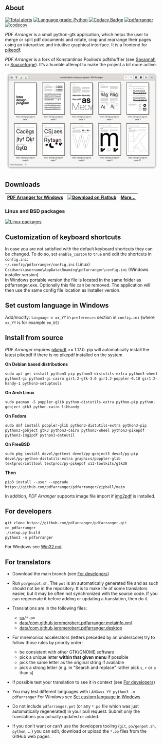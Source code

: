 ## About

[![Total alerts](https://img.shields.io/lgtm/alerts/g/pdfarranger/pdfarranger.svg?logo=lgtm&logoWidth=18)](https://lgtm.com/projects/g/pdfarranger/pdfarranger/alerts/)
[![Language grade: Python](https://img.shields.io/lgtm/grade/python/g/pdfarranger/pdfarranger.svg?logo=lgtm&logoWidth=18)](https://lgtm.com/projects/g/pdfarranger/pdfarranger/context:python)
[![Codacy Badge](https://app.codacy.com/project/badge/Grade/1be9c9a69f3a44b79612cc5b2887c0f7)](https://www.codacy.com/gh/pdfarranger/pdfarranger/dashboard?utm_source=github.com&amp;utm_medium=referral&amp;utm_content=pdfarranger/pdfarranger&amp;utm_campaign=Badge_Grade)
[![pdfarranger](https://github.com/pdfarranger/pdfarranger/workflows/pdfarranger/badge.svg)](https://github.com/pdfarranger/pdfarranger/actions?query=workflow%3Apdfarranger+branch%3Amain)
[![codecov](https://codecov.io/gh/pdfarranger/pdfarranger/branch/main/graph/badge.svg)](https://codecov.io/gh/pdfarranger/pdfarranger)

*PDF Arranger* is a small python-gtk application, which helps the user to merge
or split pdf documents and rotate, crop and rearrange their pages using an
interactive and intuitive graphical interface. It is a frontend for
[pikepdf](https://github.com/pikepdf/pikepdf).

*PDF Arranger* is a fork of Konstantinos Poulios’s pdfshuffler
(see [Savannah](https://savannah.nongnu.org/projects/pdfshuffler) or
[Sourceforge](http://sourceforge.net/projects/pdfshuffler)).
It’s a humble attempt to make the project a bit more active.

![screenshot of pdfarranger](https://github.com/pdfarranger/pdfarranger/raw/main/data/screenshot.png)

## Downloads

| [PDF Arranger for Windows](https://github.com/pdfarranger/pdfarranger/releases) | <a href='https://flathub.org/apps/details/com.github.jeromerobert.pdfarranger'><img width='120' alt='Download on Flathub' src='https://flathub.org/assets/badges/flathub-badge-en.svg'/></a> | [More…](https://github.com/pdfarranger/pdfarranger/wiki/Binary-packages) |
| --------------------------------------------------------------------------- | -------------------------------------------------------------------------------------------------------------------------------------------------------------------------------------------- | ------------------------------------------------------------------------- |

### Linux and BSD packages

[![Linux packages](https://repology.org/badge/vertical-allrepos/pdfarranger.svg?columns=4&exclude_unsupported=1)](https://repology.org/project/pdfarranger/versions)

## Customization of keyboard shortcuts

In case you are not satisfied with the default keyboard shortcuts they can be
changed. To do so, set `enable_custom` to `true` and edit the shortcuts in `config.ini`:\
`~/.config/pdfarranger/config.ini` (Linux)\
`C:\Users\username\AppData\Roaming\pdfarranger\config.ini` (Windows installer version)\
In Windows portable version the file is located in the same folder as pdfarranger.exe.
Optionally this file can be removed. The application will then use the same config file location as installer version.

## Set custom language in Windows

Add/modify: `language = xx_YY` in `preferences` section in `config.ini` (where `xx_YY` is for example `en_US`)

## Install from source

*PDF Arranger* requires [pikepdf](https://github.com/pikepdf/pikepdf) >= 1.17.0.
pip will automatically install the latest pikepdf if there is no pikepdf installed on the system.

**On Debian based distributions**

```
sudo apt-get install python3-pip python3-distutils-extra python3-wheel python3-gi python3-gi-cairo gir1.2-gtk-3.0 gir1.2-poppler-0.18 gir1.2-handy-1 python3-setuptools
```

**On Arch Linux**

```
sudo pacman -S poppler-glib python-distutils-extra python-pip python-gobject gtk3 python-cairo libhandy
```

**On Fedora**

```
sudo dnf install poppler-glib python3-distutils-extra python3-pip python3-gobject gtk3 python3-cairo python3-wheel python3-pikepdf python3-img2pdf python3-dateutil
```

**On FreeBSD**

```
sudo pkg install devel/gettext devel/py-gobject3 devel/py-pip devel/py-python-distutils-extra graphics/poppler-glib textproc/intltool textproc/py-pikepdf x11-toolkits/gtk30
```

**Then**

```
pip3 install --user --upgrade https://github.com/pdfarranger/pdfarranger/zipball/main
```

In addition, *PDF Arranger* supports image file import if [img2pdf](https://gitlab.mister-muffin.de/josch/img2pdf) is installed.

## For developers

```
git clone https://github.com/pdfarranger/pdfarranger.git
cd pdfarranger
./setup.py build
python3 -m pdfarranger
```

For Windows see [Win32.md](Win32.md).

## For translators

-   Download the main branch (see [For developers](#for-developers))

-   Run `po/genpot.sh`. The `pot` is an automatically generated file and as such
    should not be in the repository. It is to make life of some translators
    easier, but it may be often not synchronized with the source code. If you can
    regenerate it before adding or updating a translation, then do it.

-   Translations are in the following files:
    -   [`po`](po)`/*.po`
    -   [data/com.github.jeromerobert.pdfarranger.metainfo.xml](data/com.github.jeromerobert.pdfarranger.metainfo.xml)
    -   [data/com.github.jeromerobert.pdfarranger.desktop](data/com.github.jeromerobert.pdfarranger.desktop)

-   For mnemonics accelerators (letters preceded by an underscore) try to follow
    those rules by priority order:
    -   be consistent with other GTK/GNOME software
    -   pick a unique letter **within that given menu** if possible
    -   pick the same letter as the original string if available
    -   pick a strong letter (e.g. in "Search and replace" rather pick `s`, `r` or `p` than `a`)

-   If possible test your translation to see it in context (see [For developers](#for-developers))

-   You may test different languages with `LANG=xx_YY python3 -m pdfarranger`
    For Windows see [Set custom language in Windows](#Set-custom-language-in-Windows)

-   Do not include `pdfarranger.pot` (or any `*.po` file which was just
    automatically regenerated) in your pull request. Submit only the translations
    you actually updated or added.

-   If you don’t want or can’t use the developers tooling (`git`,
    `po/genpot.sh`, `python`, …) you can edit, download or upload the `*.po`
    files from the GitHub web pages.

